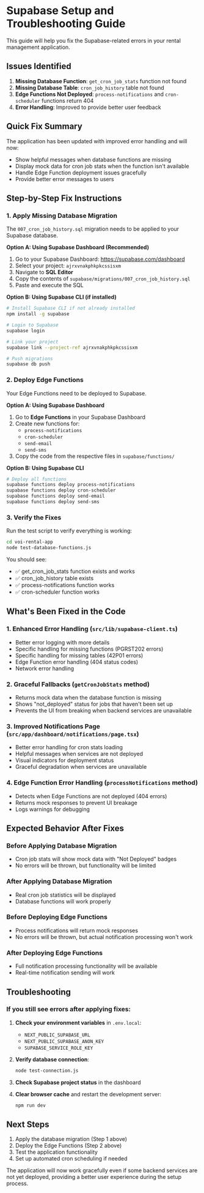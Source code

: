 # Supabase Setup and Troubleshooting Guide

This guide will help you fix the Supabase-related errors in your rental management application.

## Issues Identified

1. **Missing Database Function**: `get_cron_job_stats` function not found
2. **Missing Database Table**: `cron_job_history` table not found
3. **Edge Functions Not Deployed**: `process-notifications` and `cron-scheduler` functions return 404
4. **Error Handling**: Improved to provide better user feedback

## Quick Fix Summary

The application has been updated with improved error handling and will now:

- Show helpful messages when database functions are missing
- Display mock data for cron job stats when the function isn't available
- Handle Edge Function deployment issues gracefully
- Provide better error messages to users

## Step-by-Step Fix Instructions

### 1. Apply Missing Database Migration

The `007_cron_job_history.sql` migration needs to be applied to your Supabase database.

**Option A: Using Supabase Dashboard (Recommended)**

1. Go to your Supabase Dashboard: https://supabase.com/dashboard
2. Select your project: `ajrxvnakphkpkcssisxm`
3. Navigate to **SQL Editor**
4. Copy the contents of `supabase/migrations/007_cron_job_history.sql`
5. Paste and execute the SQL

**Option B: Using Supabase CLI (if installed)**

```bash
# Install Supabase CLI if not already installed
npm install -g supabase

# Login to Supabase
supabase login

# Link your project
supabase link --project-ref ajrxvnakphkpkcssisxm

# Push migrations
supabase db push
```

### 2. Deploy Edge Functions

Your Edge Functions need to be deployed to Supabase.

**Option A: Using Supabase Dashboard**

1. Go to **Edge Functions** in your Supabase Dashboard
2. Create new functions for:
   - `process-notifications`
   - `cron-scheduler`
   - `send-email`
   - `send-sms`
3. Copy the code from the respective files in `supabase/functions/`

**Option B: Using Supabase CLI**

```bash
# Deploy all functions
supabase functions deploy process-notifications
supabase functions deploy cron-scheduler
supabase functions deploy send-email
supabase functions deploy send-sms
```

### 3. Verify the Fixes

Run the test script to verify everything is working:

```bash
cd voi-rental-app
node test-database-functions.js
```

You should see:

- ✅ get_cron_job_stats function exists and works
- ✅ cron_job_history table exists
- ✅ process-notifications function works
- ✅ cron-scheduler function works

## What's Been Fixed in the Code

### 1. Enhanced Error Handling (`src/lib/supabase-client.ts`)

- Better error logging with more details
- Specific handling for missing functions (PGRST202 errors)
- Specific handling for missing tables (42P01 errors)
- Edge Function error handling (404 status codes)
- Network error handling

### 2. Graceful Fallbacks (`getCronJobStats` method)

- Returns mock data when the database function is missing
- Shows "not_deployed" status for jobs that haven't been set up
- Prevents the UI from breaking when backend services are unavailable

### 3. Improved Notifications Page (`src/app/dashboard/notifications/page.tsx`)

- Better error handling for cron stats loading
- Helpful messages when services are not deployed
- Visual indicators for deployment status
- Graceful degradation when services are unavailable

### 4. Edge Function Error Handling (`processNotifications` method)

- Detects when Edge Functions are not deployed (404 errors)
- Returns mock responses to prevent UI breakage
- Logs warnings for debugging

## Expected Behavior After Fixes

### Before Applying Database Migration

- Cron job stats will show mock data with "Not Deployed" badges
- No errors will be thrown, but functionality will be limited

### After Applying Database Migration

- Real cron job statistics will be displayed
- Database functions will work properly

### Before Deploying Edge Functions

- Process notifications will return mock responses
- No errors will be thrown, but actual notification processing won't work

### After Deploying Edge Functions

- Full notification processing functionality will be available
- Real-time notification sending will work

## Troubleshooting

### If you still see errors after applying fixes:

1. **Check your environment variables** in `.env.local`:
   - `NEXT_PUBLIC_SUPABASE_URL`
   - `NEXT_PUBLIC_SUPABASE_ANON_KEY`
   - `SUPABASE_SERVICE_ROLE_KEY`

2. **Verify database connection**:

   ```bash
   node test-connection.js
   ```

3. **Check Supabase project status** in the dashboard

4. **Clear browser cache** and restart the development server:
   ```bash
   npm run dev
   ```

## Next Steps

1. Apply the database migration (Step 1 above)
2. Deploy the Edge Functions (Step 2 above)
3. Test the application functionality
4. Set up automated cron scheduling if needed

The application will now work gracefully even if some backend services are not yet deployed, providing a better user experience during the setup process.
